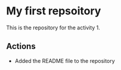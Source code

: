 # My first repsoitory

This is the repository for the activity 1.

## Actions

- Added the README file to the repository

